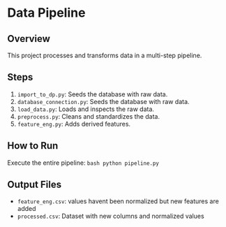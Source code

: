 # Data Pipeline

## Overview
This project processes and transforms data in a multi-step pipeline.

## Steps
1. `import_to_dp.py`: Seeds the database with raw data.
2. `database_connection.py`: Seeds the database with raw data.
3. `load_data.py`: Loads and inspects the raw data.
4. `preprocess.py`: Cleans and standardizes the data.
5. `feature_eng.py`: Adds derived features.

## How to Run
Execute the entire pipeline:
    ```bash
    python pipeline.py
    ```

## Output Files
- `feature_eng.csv`: values havent been normalized but new features are added
- `processed.csv`: Dataset with new columns and normalized values
